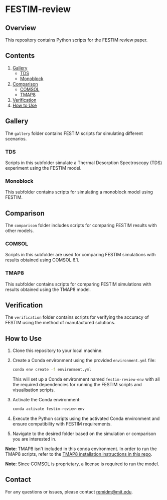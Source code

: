 # FESTIM-review

## Overview

This repository contains Python scripts for the FESTIM review paper.

## Contents

1. [Gallery](#gallery)
    - [TDS](#tds)
    - [Monoblock](#monoblock)
2. [Comparison](#comparison)
    - [COMSOL](#comsol)
    - [TMAP8](#tmap8)
3. [Verification](#verification)
4. [How to Use](#how-to-use)

## Gallery

The `gallery` folder contains FESTIM scripts for simulating different scenarios. 

### TDS

Scripts in this subfolder simulate a Thermal Desorption Spectroscopy (TDS) experiment using the FESTIM model.

### Monoblock

This subfolder contains scripts for simulating a monoblock model using FESTIM.

## Comparison

The `comparison` folder includes scripts for comparing FESTIM results with other models.

### COMSOL

Scripts in this subfolder are used for comparing FESTIM simulations with results obtained using COMSOL 6.1.

### TMAP8

This subfolder contains scripts for comparing FESTIM simulations with results obtained using the TMAP8 model.

## Verification

The `verification` folder contains scripts for verifying the accuracy of FESTIM using the method of manufactured solutions.

## How to Use

1. Clone this repository to your local machine.
2. Create a Conda environment using the provided `environment.yml` file:

    ```bash
    conda env create -f environment.yml
    ```

   This will set up a Conda environment named `festim-review-env` with all the required dependencies for running the FESTIM scripts and visualisation scripts.

3. Activate the Conda environment:

    ```bash
    conda activate festim-review-env
    ```

4. Execute the Python scripts using the activated Conda environment and ensure compatibility with FESTIM requirements.

5. Navigate to the desired folder based on the simulation or comparison you are interested in.

**Note**: TMAP8 isn't included in this conda environment. In order to run the TMAP8 scripts, refer to the [TMAP8 installation instructions in this repo](https://github.com/RemDelaporteMathurin/FESTIM-review/tree/main/comparison/tmap8#readme).

**Note**: Since COMSOL is proprietary, a license is required to run the model.

## Contact

For any questions or issues, please contact remidm@mit.edu.
